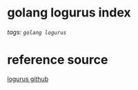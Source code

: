 # golang logurus index
###### tags: `golang logurus`

# reference source
[logurus github](https://github.com/sirupsen/logrus)
